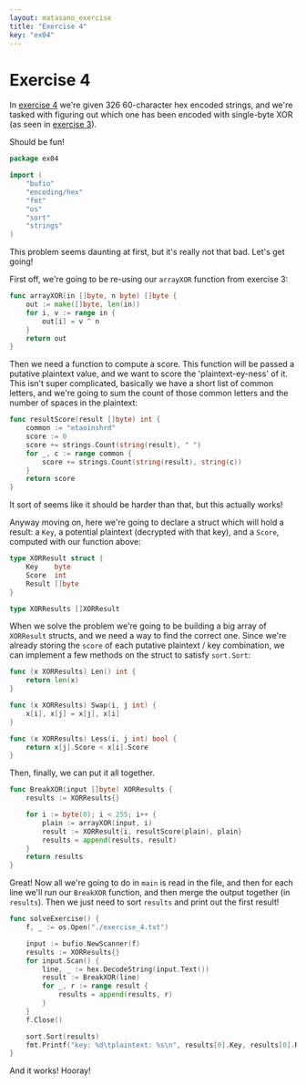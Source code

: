 ```yaml
---
layout: matasano_exercise
title: "Exercise 4"
key: "ex04"
---
```


# Exercise 4

In [exercise 4](http://cryptopals.com/sets/1/challenges/4) we're given
326 60-character hex encoded strings, and we're tasked with figuring out
which one has been encoded with single-byte XOR (as seen in [exercise 3](/matasano/ex03.html)).

Should be fun!

```go
package ex04

import (
	"bufio"
	"encoding/hex"
	"fmt"
	"os"
	"sort"
	"strings"
)
```


This problem seems daunting at first, but it's really not that bad. Let's get
going!

First off, we're going to be re-using our `arrayXOR` function from exercise 3:

```go
func arrayXOR(in []byte, n byte) []byte {
	out := make([]byte, len(in))
	for i, v := range in {
		out[i] = v ^ n
	}
	return out
}
```


Then we need a function to compute a score. This function will be passed a
putative plaintext value, and we want to score the 'plaintext-ey-ness' of it.
This isn't super complicated, basically we have a short list of common letters,
and we're going to sum the count of those common letters and the number of
spaces in the plaintext:

```go
func resultScore(result []byte) int {
	common := "etaoinshrd"
	score := 0
	score += strings.Count(string(result), " ")
	for _, c := range common {
		score += strings.Count(string(result), string(c))
	}
	return score
}
```


It sort of seems like it should be harder than that, but this actually works!

Anyway moving on, here we're going to declare a struct which will hold a result:
a `Key`, a potential plaintext (decrypted with that key), and a `Score`,
computed with our function above:

```go
type XORResult struct {
	Key    byte
	Score  int
	Result []byte
}

type XORResults []XORResult
```


When we solve the problem we're going to be building a big array of `XORResult`
structs, and we need a way to find the correct one. Since we're already storing
the `score` of each putative plaintext / key combination, we can implement a few methods
on the struct to satisfy `sort.Sort`:

```go
func (x XORResults) Len() int {
	return len(x)
}

func (x XORResults) Swap(i, j int) {
	x[i], x[j] = x[j], x[i]
}

func (x XORResults) Less(i, j int) bool {
	return x[j].Score < x[i].Score
}
```


Then, finally, we can put it all together.

```go
func BreakXOR(input []byte) XORResults {
	results := XORResults{}

	for i := byte(0); i < 255; i++ {
		plain := arrayXOR(input, i)
		result := XORResult{i, resultScore(plain), plain}
		results = append(results, result)
	}
	return results
}
```


Great! Now all we're going to do in `main` is read in the file,
and then for each line we'll run our `BreakXOR` function, and then
merge the output together (in `results`). Then we just need to sort
`results` and print out the first result!

```go
func solveExercise() {
	f, _ := os.Open("./exercise_4.txt")

	input := bufio.NewScanner(f)
	results := XORResults{}
	for input.Scan() {
		line, _ := hex.DecodeString(input.Text())
		result := BreakXOR(line)
		for _, r := range result {
			results = append(results, r)
		}
	}
	f.Close()

	sort.Sort(results)
	fmt.Printf("key: %d\tplaintext: %s\n", results[0].Key, results[0].Result)
}
```


And it works! Hooray!
